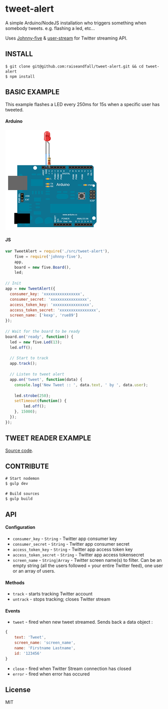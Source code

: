 tweet-alert
===========

A simple Arduino/NodeJS installation who triggers something when somebody tweets. e.g. flashing a led, etc...

Uses [Johnny-five](https://github.com/rwaldron/johnny-five) & [user-stream](https://github.com/aivis/user-stream) for Twitter streaming API.

## INSTALL

```shell
$ git clone git@github.com:raiseandfall/tweet-alert.git && cd tweet-alert
$ npm install
```

## BASIC EXAMPLE

This example flashes a LED every 250ms for 15s when a specific user has tweeted.

#### Arduino
![Breadboard](bb.png)

#### JS

```javascript
var TweetAlert = require('./src/tweet-alert'),
    five = require('johnny-five'),
    app,
    board = new five.Board(),
    led;

// Init
app = new TweetAlert({
  consumer_key: 'xxxxxxxxxxxxxxxx',
  consumer_secret: 'xxxxxxxxxxxxxxxx',
  access_token_key: 'xxxxxxxxxxxxxxxx',
  access_token_secret: 'xxxxxxxxxxxxxxxx',
  screen_name: ['kexp', 'rue89']
});

// Wait for the board to be ready
board.on('ready', function() {
  led = new five.Led(13);
  led.off();

  // Start to track
  app.track();

  // Listen to tweet alert
  app.on('tweet', function(data) {
    console.log('New Tweet :: ', data.text, ' by ', data.user);

    led.strobe(250);
    setTimeout(function() {
    	led.off();
    }, 15000);
  });
});
```

## TWEET READER EXAMPLE

[Source code](https://github.com/raiseandfall/tweet-alert/blob/master/example.js).


## CONTRIBUTE

```shell
# Start nodemon
$ gulp dev

# Build sources
$ gulp build
```

## API

#### Configuration
- ```consumer_key``` - `String` - Twitter app consumer key
- ```consumer_secret``` - `String` - Twitter app consumer secret
- ```access_token_key``` - `String` - Twitter app access token key
- ```access_token_secret``` - `String` - Twitter app access tokensecret
- ```screen_name``` - `String|Array` - Twitter screen name(s) to filter. Can be an empty string (all the users followed = your entire Twitter feed), one user or an array of users.

#### Methods
- ```track``` - starts tracking Twitter account
- ```untrack``` - stops tracking; closes Twitter stream

#### Events
- ```tweet``` - fired when new tweet streamed. Sends back a data object :
```javascript
{
    text: 'Tweet',
    screen_name: 'screen_name',
    name: 'Firstname Lastname',
    id: '123456'
}
```

- ```close``` - fired when Twitter Stream connection has closed
- ```error``` - fired when error has occured


## License
MIT
